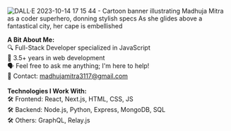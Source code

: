 ![DALL·E 2023-10-14 17 15 44 - Cartoon banner illustrating Madhuja Mitra as a coder superhero, donning stylish specs  As she glides above a fantastical city, her cape is embellished](https://github.com/madhujamitra/MadhujaMitra/assets/44411291/7385f1cf-c28e-429b-9b98-e1b2ac067a8d)


<b>A Bit About Me:</b><br>
🔍 Full-Stack Developer specialized in JavaScript<br>
📆 3.5+ years in web development<br>
🗣 Feel free to ask me anything; I'm here to help!<br>
📩 Contact: madhujamitra3117@gmail.com<br>
<br>
<b>Technologies I Work With:</b><br>
🛠 Frontend: React, Next.js, HTML, CSS, JS<br>
🛠 Backend: Node.js, Python, Express, MongoDB, SQL<br>
🛠 Others: GraphQL, Relay.js<br>
